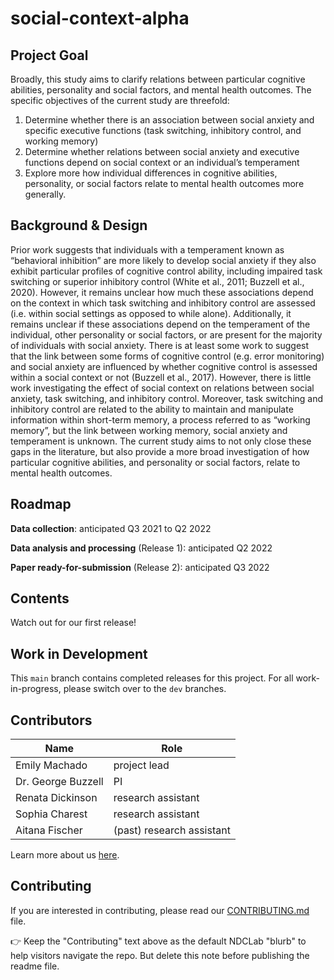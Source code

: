# social-context-alpha

## Project Goal

Broadly, this study aims to clarify relations between particular cognitive abilities, personality and social factors, and mental health outcomes. The specific objectives of the current study are threefold:
1. Determine whether there is an association between social anxiety and specific executive functions (task switching, inhibitory control, and working memory)
2. Determine whether relations between social anxiety and executive functions depend on social context or an individual’s temperament
3. Explore more how individual differences in cognitive abilities, personality, or social factors relate to mental health outcomes more generally.

## Background & Design

Prior work suggests that individuals with a temperament known as “behavioral inhibition” are more likely to develop social anxiety if they also exhibit particular profiles of cognitive control ability, including impaired task switching or superior inhibitory control (White et al., 2011; Buzzell et al., 2020). However, it remains unclear how much these associations depend on the context in which task switching and inhibitory control are assessed (i.e. within social settings as opposed to while alone). Additionally, it remains unclear if these associations depend on the temperament of the individual, other personality or social factors, or are present for the majority of individuals with social anxiety. There is at least some work to suggest that the link between some forms of cognitive control (e.g. error monitoring) and social anxiety are influenced by whether cognitive control is assessed within a social context or not (Buzzell et al., 2017). However, there is little work investigating the effect of social context on relations between social anxiety, task switching, and inhibitory control. Moreover, task switching and inhibitory control are related to the ability to maintain and manipulate information within short-term memory, a process referred to as “working memory”, but the link between working memory, social anxiety and temperament is unknown. The current study aims to not only close these gaps in the literature, but also provide a more broad investigation of how particular cognitive abilities, and personality or social factors, relate to mental health outcomes. 


## Roadmap

**Data collection**: anticipated Q3 2021 to Q2 2022

**Data analysis and processing** (Release 1): anticipated Q2 2022

**Paper ready-for-submission** (Release 2): anticipated Q3 2022  

## Contents

Watch out for our first release!

## Work in Development

This `main` branch contains completed releases for this project. For all work-in-progress, please switch over to the `dev` branches.

## Contributors
| Name | Role |
| ---  | ---  |
| Emily Machado | project lead |
| Dr. George Buzzell | PI |
| Renata Dickinson | research assistant |
| Sophia Charest | research assistant |
| Aitana Fischer | (past) research assistant |

Learn more about us [here](www.ndclab.com/people).

## Contributing

If you are interested in contributing, please read our [CONTRIBUTING.md](CONTRIBUTING.md) file.

:point_right: Keep the "Contributing" text above as the default NDCLab "blurb" to help visitors navigate the repo. But delete this note before publishing the readme file.
